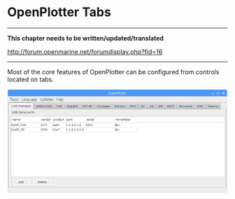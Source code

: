 # OpenPlotter Tabs

---

**This chapter needs to be written/updated/translated**

http://forum.openmarine.net/forumdisplay.php?fid=16

---

Most of the core features of OpenPlotter can be configured from controls located on tabs.

![](../en/tabs.png)

